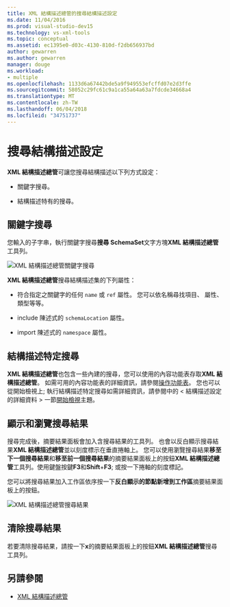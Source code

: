 ```yaml
---
title: XML 結構描述總管的搜尋結構描述設定
ms.date: 11/04/2016
ms.prod: visual-studio-dev15
ms.technology: vs-xml-tools
ms.topic: conceptual
ms.assetid: ec1395e0-d03c-4130-810d-f2db656937bd
author: gewarren
ms.author: gewarren
manager: douge
ms.workload:
- multiple
ms.openlocfilehash: 1133d6a67442bde5a9f949553efcffd07e2d3ffe
ms.sourcegitcommit: 58052c29fc61c9a1ca55a64a63a7fdcde34668a4
ms.translationtype: MT
ms.contentlocale: zh-TW
ms.lasthandoff: 06/04/2018
ms.locfileid: "34751737"
---
```

# <a name="search-the-schema-set"></a>搜尋結構描述設定

**XML 結構描述總管**可讓您搜尋結構描述以下列方式設定：

-   關鍵字搜尋。

-   結構描述特有的搜尋。

## <a name="keyword-search"></a>關鍵字搜尋

 您輸入的子字串，執行關鍵字搜尋**搜尋 SchemaSet**文字方塊**XML 結構描述總管**工具列。

 ![XML 結構描述總管關鍵字搜尋](../xml-tools/media/schemaexplorersearch.gif)

 **XML 結構描述總管**搜尋結構描述集的下列屬性：

-   符合指定之關鍵字的任何 `name` 或 `ref` 屬性。 您可以依名稱尋找項目、 屬性、 類型等等。

-   include 陳述式的 `schemaLocation` 屬性。

-   import 陳述式的 `namespace` 屬性。

## <a name="schema-specific-search"></a>結構描述特定搜尋

 **XML 結構描述總管**也包含一些內建的搜尋，您可以使用的內容功能表存取**XML 結構描述總管**。 如需可用的內容功能表的詳細資訊，請參閱[操作功能表](../xml-tools/context-menus-xml-schema-explorer.md)。 您也可以從開始檢視上; 執行結構描述特定搜尋如需詳細資訊，請參閱中的 < 結構描述設定的詳細資料 > 一節[開始檢視](../xml-tools/start-view.md)主題。

## <a name="display-and-navigate-search-results"></a>顯示和瀏覽搜尋結果

 搜尋完成後，摘要結果面板會加入含搜尋結果的工具列。 也會以反白顯示搜尋結果**XML 結構描述總管**並以刻度標示在垂直捲軸上。 您可以使用瀏覽搜尋結果**移至下一個搜尋結果**和**移至前一個搜尋結果**的摘要結果面板上的按鈕**XML 結構描述總管**工具列。使用鍵盤按鍵**F3**和**Shift**+**F3**; 或按一下捲軸的刻度標記。

 您可以將搜尋結果加入工作區依序按一下**反白顯示的節點新增到工作區**摘要結果面板上的按鈕。

 ![XML 結構描述總管搜尋結果](../xml-tools/media/schemaexplorersearchresult.gif)

## <a name="clear-search-results"></a>清除搜尋結果

 若要清除搜尋結果，請按一下**x**的摘要結果面板上的按鈕**XML 結構描述總管**搜尋工具列。

## <a name="see-also"></a>另請參閱

- [XML 結構描述總管](../xml-tools/xml-schema-explorer.md)